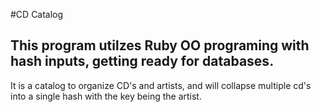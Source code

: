 #CD Catalog 

## This program utilzes Ruby OO programing with hash inputs, getting ready for databases. 

It is a catalog to organize CD's and artists, and will collapse multiple cd's into a single hash with the key being the artist. 
